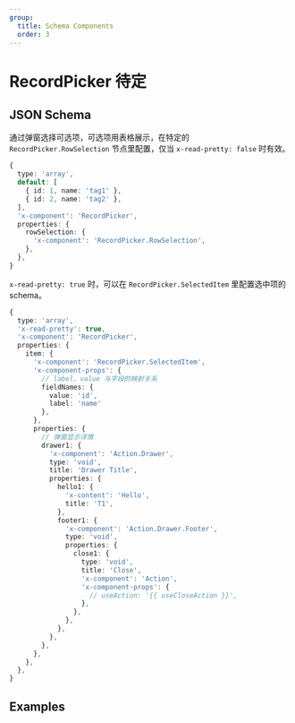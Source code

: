 ```yaml
---
group:
  title: Schema Components
  order: 3
---
```


# RecordPicker <Badge>待定</Badge>

## JSON Schema

通过弹窗选择可选项，可选项用表格展示，在特定的 `RecordPicker.RowSelection` 节点里配置，仅当 `x-read-pretty: false` 时有效。

```ts
{
  type: 'array',
  default: [
    { id: 1, name: 'tag1' },
    { id: 2, name: 'tag2' },
  ],
  'x-component': 'RecordPicker',
  properties: {
    rowSelection: {
      'x-component': 'RecordPicker.RowSelection',
    },
  },
}
```

`x-read-pretty: true` 时，可以在 `RecordPicker.SelectedItem` 里配置选中项的 schema。

```ts
{
  type: 'array',
  'x-read-pretty': true,
  'x-component': 'RecordPicker',
  properties: {
    item: {
      'x-component': 'RecordPicker.SelectedItem',
      'x-component-props': {
        // label、value 与字段的映射关系
        fieldNames: {
          value: 'id',
          label: 'name'
        },
      },
      properties: {
        // 弹窗显示详情
        drawer1: {
          'x-component': 'Action.Drawer',
          type: 'void',
          title: 'Drawer Title',
          properties: {
            hello1: {
              'x-content': 'Hello',
              title: 'T1',
            },
            footer1: {
              'x-component': 'Action.Drawer.Footer',
              type: 'void',
              properties: {
                close1: {
                  type: 'void',
                  title: 'Close',
                  'x-component': 'Action',
                  'x-component-props': {
                    // useAction: '{{ useCloseAction }}',
                  },
                },
              },
            },
          },
        },
      },
    },
  },
}
```

## Examples

<code src="./demos/demo1.tsx"></code>
